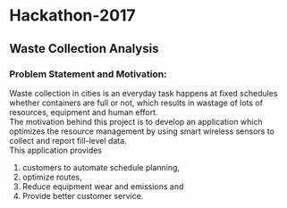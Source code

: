 # Hackathon-2017  
## Waste Collection Analysis  
### Problem Statement and Motivation:  
Waste collection in cities is an everyday task happens at fixed schedules whether containers are full or not, which results in wastage of lots of resources, equipment and human effort.   
The motivation behind this project  is to develop an application which optimizes the resource management by using smart wireless sensors to collect and report fill-level data.   
This application provides   
1. customers to automate schedule planning,  
2. optimize routes,  
3. Reduce equipment wear and emissions and  
4. Provide better customer service.   


